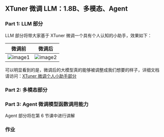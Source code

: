 ## XTuner 微调 LLM：1.8B、多模态、Agent
 


### Part 1: LLM 部分


LLM 部分将带大家基于 XTuner 微调一个具有个人认知的小助手，效果如下：

| 微调前   | 微调后          |
| -------- | --------------- |
| ![image1](https://github.com/InternLM/Tutorial/assets/108343727/f51733bc-b280-40f3-9ba9-505963809bd5) | ![image2](https://github.com/InternLM/Tutorial/assets/108343727/6555581f-6b2e-4d94-8838-e5840d8e24b6) |

可以明显看到的是，微调后的大模型真的能够被调整成我们想要的样子，详细文档请访问：[XTuner 微调个人小助手部分](./personal_assistant_document.md)


### Part 2: 多模态部分


### Part 3: Agent 微调模型函数调用能力

Agent 部分将在第 6 节课中进行讲解

### 作业
